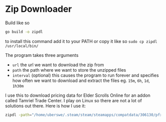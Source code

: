 # Zip Downloader

Build like so

```bash
go build -o zipdl
```

to install this command add it to your PATH or copy it like so `sudo cp zipdl /usr/local/bin/`

The program takes three arguments

 - `url` the url we want to download the zip from
 - `path` the path where we want to store the unzipped files
 - `interval` (optional) this causes the program to run forever and specifies how often we want to download and extract the files eg. `15m`, `6h`, `1d`, `1h30m`

I use this to download pricing data for Elder Scrolls Online for an addon called Tamriel Trade Center. I play on Linux so there are not a lot of solutions out there. Here is how I use it:
```bash
zipdl -path="/home/uberswe/.steam/steam/steamapps/compatdata/306130/pfx/drive_c/users/steamuser/My Documents/Elder Scrolls Online/live/AddOns/TamrielTradeCentre" -interval="6h" -url="https://eu.tamrieltradecentre.com/download/PriceTable"
```
